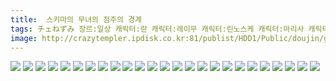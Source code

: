 ```yaml
---
title:  스키마의 무녀의 점주의 경계
tags: チェねずみ 장르:일상 캐릭터:란 캐릭터:레이무 캐릭터:린노스케 캐릭터:마리사 캐릭터:유카리 チェけん 동방_동인지
image: http://crazytempler.ipdisk.co.kr:81/publist/HDD1/Public/doujin/ghap/5199/001.jpg
---
```

<img src="http://crazytempler.ipdisk.co.kr:81/publist/HDD1/Public/doujin/ghap/5199/001.jpg">
<img src="http://crazytempler.ipdisk.co.kr:81/publist/HDD1/Public/doujin/ghap/5199/002.jpg">
<img src="http://crazytempler.ipdisk.co.kr:81/publist/HDD1/Public/doujin/ghap/5199/003.jpg">
<img src="http://crazytempler.ipdisk.co.kr:81/publist/HDD1/Public/doujin/ghap/5199/004.jpg">
<img src="http://crazytempler.ipdisk.co.kr:81/publist/HDD1/Public/doujin/ghap/5199/005.jpg">
<img src="http://crazytempler.ipdisk.co.kr:81/publist/HDD1/Public/doujin/ghap/5199/006.jpg">
<img src="http://crazytempler.ipdisk.co.kr:81/publist/HDD1/Public/doujin/ghap/5199/007.jpg">
<img src="http://crazytempler.ipdisk.co.kr:81/publist/HDD1/Public/doujin/ghap/5199/008.jpg">
<img src="http://crazytempler.ipdisk.co.kr:81/publist/HDD1/Public/doujin/ghap/5199/009.jpg">
<img src="http://crazytempler.ipdisk.co.kr:81/publist/HDD1/Public/doujin/ghap/5199/010.jpg">
<img src="http://crazytempler.ipdisk.co.kr:81/publist/HDD1/Public/doujin/ghap/5199/011.jpg">
<img src="http://crazytempler.ipdisk.co.kr:81/publist/HDD1/Public/doujin/ghap/5199/012.jpg">
<img src="http://crazytempler.ipdisk.co.kr:81/publist/HDD1/Public/doujin/ghap/5199/013.jpg">
<img src="http://crazytempler.ipdisk.co.kr:81/publist/HDD1/Public/doujin/ghap/5199/014.jpg">
<img src="http://crazytempler.ipdisk.co.kr:81/publist/HDD1/Public/doujin/ghap/5199/015.jpg">
<img src="http://crazytempler.ipdisk.co.kr:81/publist/HDD1/Public/doujin/ghap/5199/016.jpg">
<img src="http://crazytempler.ipdisk.co.kr:81/publist/HDD1/Public/doujin/ghap/5199/017.jpg">
<img src="http://crazytempler.ipdisk.co.kr:81/publist/HDD1/Public/doujin/ghap/5199/018.jpg">
<img src="http://crazytempler.ipdisk.co.kr:81/publist/HDD1/Public/doujin/ghap/5199/019.jpg">
<img src="http://crazytempler.ipdisk.co.kr:81/publist/HDD1/Public/doujin/ghap/5199/020.jpg">
<img src="http://crazytempler.ipdisk.co.kr:81/publist/HDD1/Public/doujin/ghap/5199/021.jpg">
<img src="http://crazytempler.ipdisk.co.kr:81/publist/HDD1/Public/doujin/ghap/5199/022.jpg">
<img src="http://crazytempler.ipdisk.co.kr:81/publist/HDD1/Public/doujin/ghap/5199/023.jpg">
<img src="http://crazytempler.ipdisk.co.kr:81/publist/HDD1/Public/doujin/ghap/5199/024.jpg">
<img src="http://crazytempler.ipdisk.co.kr:81/publist/HDD1/Public/doujin/ghap/5199/025.jpg">
